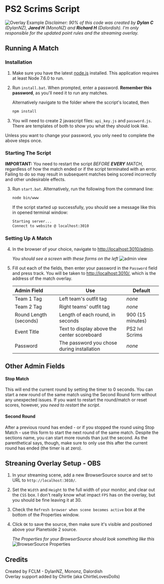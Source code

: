 # PS2 Scrims Script

![Overlay Example](https://i.imgur.com/qPJZbIN.png)
_Disclaimer: 90% of this code was created by **Dylan C** (DylanNZ), **Jared H** (MonoNZ) and **Richard H** (Dalordish). I'm only responsible for the updated point rules and the streaming overlay._

## Running A Match

### Installation

1. Make sure you have the latest [node.js](https://nodejs.org/en/) installed. This application requires at least Node 7.6.0 to run.

2. Run `install.bat`. When prompted, enter a password. **Remember this password**, as you'll need it to run any matches.

   Alternatively navigate to the folder where the sccript's located, then

   ```sh $
   npm install
   ```

3. You will need to create 2 javascript files: ``api_key.js`` and ``password.js``. There are templates of both to show you what they should look like.

Unless you want to change your password, you only need to complete the above steps once.

### Starting The Script

**IMPORTANT:** You need to restart the script *BEFORE **EVERY** MATCH*, regardless of how the match ended or if the script terminated with an error. Failing to do so may result in subsequent matches being scored incorrectly and other undesirable effects.

3. Run ``start.bat``. Alternatively, run the following from the command line: 

   ```sh $
   node bin/www
   ```

   If the script started up successfully, you should see a message like this in opened terminal window:

   ```sh $
   Starting server...
   Connect to website @ localhost:3010
   ```

### Setting Up A Match

4. In the browser of your choice, navigate to <http://localhost:3010/admin>.

   _You should see a screen with these forms on the left_ ![admin view](https://i.imgur.com/LwUQHlH.png)

5. Fill out each of the fields, then enter your password in the ``Password`` field and press track. You will be taken to <http://localhost:3010/>, which is the address of the match overlay.

   | Admin Field | Use     | Default   |
   |:------------|---------|-----------|
   |Team 1 Tag   | Left team's outfit tag  | *none* |
   |Team 2 Tag   | Right teams' outfit tag | *none* |
   |Round Length (seconds) | Length of each round, in seconds | 900 (15 minutes) |
   |Event Title  | Text to display above the center scoreboard | PS2 IvI Scrims |
   |Password     | The password you chose during installation | *none* |

## Other Admin Fields

#### Stop Match

 This will end the current round by setting the timer to 0 seconds. You can start a new round of the same match using the Second Round form without any unexpected issues. If you want to restart the round/match or reset scores, however, *you need to restart the script*.

#### Second Round

After a previous round has ended - or if you stopped the round using Stop Match - use this form to start the next round of the same match. Despite the sections name, you can start more rounds than just the second. As the parenthetical says, though, make sure to only use this after the current round has ended (the timer is at zero).

## Streaning Overlay Setup - OBS

1. In your streaming scene, add a new BrowserSource source and set to URL to ``http://localhost:3010/``.

2. Set the ``Width`` and ``Height`` to the full width of your monitor, and clear out the ``CSS`` box.
   I don't really know what impact ``FPS`` has on the overlay, but you should be fine leaving it at 30. 

3. Check the ``Refresh browser when scene becomes active`` box at the bottom of the Properties window.

4. Click ``OK`` to save the source, then make sure it's visible and positioned above your Planetside 2 source. 

   _The Properties for your BrowserSource should look something like this_   
   ![BrowserSource Properties](https://i.imgur.com/P9TFin3.png)


## Credits

Created by FCLM - DylanNZ, Mononz, Dalordish   
Overlay support added by Chirtle (aka ChirtleLovesDolls)

